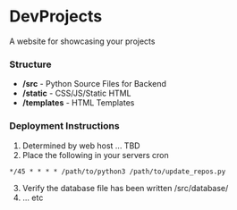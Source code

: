 # DevProjects

A website for showcasing your projects

### Structure

* **/src** - Python Source Files for Backend
* **/static** - CSS/JS/Static HTML
* **/templates** - HTML Templates

### Deployment Instructions

1. Determined by web host ... TBD
2. Place the following in your servers cron
```
*/45 * * * * /path/to/python3 /path/to/update_repos.py
```
3. Verify the database file has been written /src/database/
4. ... etc